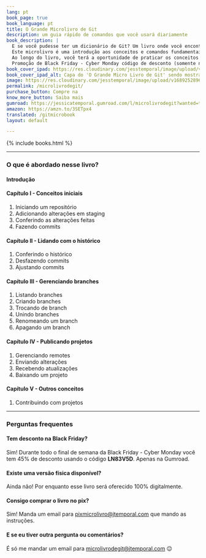 ```yaml
---
lang: pt
book_page: true
book_language: pt
title: O Grande Microlivro de Git
description: um guia rápido de comandos que você usará diariamente
book_description: |
  E se você pudesse ter um dicionário de Git? Um livro onde você encontrasse uma descrição do funcionamento dos comandos mais comuns utilizados no dia-a-dia, com exemplos práticos?<br>
  Este microlivro é uma introdução aos conceitos e comandos fundamentais do Git, um sistema de controle de versão amplamente utilizado por pessoas desenvolvedoras de software.<br>
  Ao longo do livro, você terá a oportunidade de praticar os conceitos e comandos por meio de exemplos do mundo real.<br>
  Promoção de Black Friday - Cyber Monday código de desconto (somente na Gumroad): <b>LN83V5D</b>.<br><br>
book_cover_ipad: https://res.cloudinary.com/jesstemporal/image/upload/v1689030772/livros/microlivro-de-git-ipad_qympi3.png
book_cover_ipad_alt: Capa do 'O Grande Micro Livro de Git' sendo mostrada num ipad
image: https://res.cloudinary.com/jesstemporal/image/upload/v1689252896/livros/microlivro-banner_anjvbk.png
permalink: /microlivrodegit/
purchase_button: Compre na
know_more_button: Saiba mais
gumroad: https://jessicatemporal.gumroad.com/l/microlivrodegit?wanted=true
amazon: https://amzn.to/3SETpx4
translated: /gitmicrobook
layout: default

---
```


{% include books.html %}

<hr>

### O que é abordado nesse livro?

#### Introdução
#### Capítulo I - Conceitos iniciais

1. Iniciando um repositório
1. Adicionando alterações em staging
1. Conferindo as alterações feitas
1. Fazendo commits

#### Capítulo II - Lidando com o histórico

1. Conferindo o histórico
1. Desfazendo commits
1. Ajustando commits

#### Capítulo III - Gerenciando branches

1. Listando branches
1. Criando branches
1. Trocando de branch
1. Unindo branches
1. Renomeando um branch
1. Apagando um branch

#### Capítulo IV - Publicando projetos
1. Gerenciando remotes
1. Enviando alterações
1. Recebendo atualizações
1. Baixando um projeto

#### Capítulo V - Outros conceitos

1. Contribuindo com projetos

<hr>

<h3 id="faq"> Perguntas frequentes</h3>

#### Tem desconto na Black Friday?

Sim! Durante todo o final de semana da Black Friday - Cyber Monday você tem 45% de desconto usando o código **LN83V5D**. Apenas na Gumroad.

#### Existe uma versão física disponível?

Ainda não! Por enquanto esse livro será oferecido 100% digitalmente.

#### Consigo comprar o livro no pix?

Sim! Manda um email para pixmicrolivro@jtemporal.com que mando as instruções.

#### E se eu tiver outra pergunta ou comentários?

É só me mandar um email para microlivrodegit@jtemporal.com 😉
